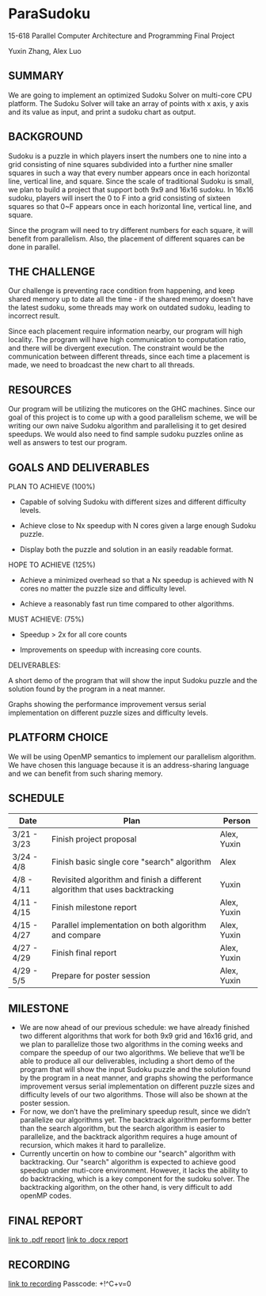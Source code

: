 # ParaSudoku
15-618 Parallel Computer Architecture and Programming Final Project

Yuxin Zhang, Alex Luo

## SUMMARY
We are going to implement an optimized Sudoku Solver on multi-core CPU platform. The Sudoku Solver will take an array of points with x axis, y axis and its value as input, and print a sudoku chart as output. 

## BACKGROUND
Sudoku is a puzzle in which players insert the numbers one to nine into a grid consisting of nine squares subdivided into a further nine smaller squares in such a way that every number appears once in each horizontal line, vertical line, and square. Since the scale of traditional Sudoku is small, we plan to build a project that support both 9x9 and 16x16 sudoku. In 16x16 sudoku, players will insert the 0 to F into a grid consisting of sixteen squares so that 0~F appears once in each horizontal line, vertical line, and square.

Since the program will need to try different numbers for each square, it will benefit from parallelism. Also, the placement of different squares can be done in parallel.

## THE CHALLENGE
Our challenge is preventing race condition from happening, and keep shared memory up to date all the time - if the shared memory doesn't have the latest sudoku, some threads may work on outdated sudoku, leading to incorrect result.  

Since each placement require information nearby, our program will high locality. The program will have high communication to computation ratio, and there will be divergent execution. The constraint would be the communication between different threads, since each time a placement is made, we need to broadcast the new chart to all threads. 

## RESOURCES
Our program will be utilizing the muticores on the GHC machines. Since our goal of this project is to come up with a good parallelism scheme, we will be writing our own naive Sudoku algorithm and parallelising it to get desired speedups. We would also need to find sample sudoku puzzles online as well as answers to test our program. 

## GOALS AND DELIVERABLES
PLAN TO ACHIEVE (100%)
* Capable of solving Sudoku with different sizes and different difficulty levels.

* Achieve close to Nx speedup with N cores given a large enough Sudoku puzzle.

* Display both the puzzle and solution in an easily readable format.

HOPE TO ACHIEVE (125%)

* Achieve a minimized overhead so that a Nx speedup is achieved with N cores no matter the puzzle size and difficulty level.

* Achieve a reasonably fast run time compared to other algorithms. 

MUST ACHIEVE: (75%)

* Speedup > 2x for all core counts

* Improvements on speedup with increasing core counts.

DELIVERABLES:

A short demo of the program that will show the input Sudoku puzzle and the solution found by the program in a neat manner.

Graphs showing the performance improvement versus serial implementation on different puzzle sizes and difficulty levels.

## PLATFORM CHOICE
We will be using OpenMP semantics to implement our parallelism algorithm. We have chosen this language because it is an address-sharing language and we can benefit from such sharing memory. 

## SCHEDULE
| Date | Plan | Person |
| --------- | ----------- | ----------- |
| 3/21 - 3/23 | Finish project proposal | Alex, Yuxin |
| 3/24 - 4/8 | Finish basic single core "search" algorithm | Alex |
| 4/8 - 4/11 | Revisited algorithm and finish a different algorithm that uses backtracking| Yuxin |
| 4/11 - 4/15 | Finish milestone report | Alex, Yuxin |
| 4/15 - 4/27  | Parallel implementation on both algorithm and compare | Alex, Yuxin |
| 4/27 - 4/29 | Finish final report | Alex, Yuxin |
| 4/29 - 5/5 | Prepare for poster session | Alex, Yuxin |

## MILESTONE
* We are now ahead of our previous schedule: we have already finished two different algorithms that work for both 9x9 grid and 16x16 grid, and we plan to parallelize those two algorithms in the coming weeks and compare the speedup of our two algorithms. We believe that we’ll be able to produce all our deliverables, including a short demo of the program that will show the input Sudoku puzzle and the solution found by the program in a neat manner, and graphs showing the performance improvement versus serial implementation on different puzzle sizes and difficulty levels of our two algorithms. Those will also be shown at the poster session. 
* For now, we don’t have the preliminary speedup result, since we didn’t parallelize our algorithms yet. The backtrack algorithm performs better than the search algorithm, but the search algorithm is easier to parallelize, and the backtrack algorithm requires a huge amount of recursion, which makes it hard to parallelize.
* Currently uncertin on how to combine our "search" algorithm with backtracking. Our "search" algorithm is expected to achieve good speedup under muti-core environment. However, it lacks the ability to do backtracking, which is a key component for the sudoku solver. The backtracking algorithm, on the other hand, is very difficult to add openMP codes.

## FINAL REPORT
[link to .pdf report](./15618-final-project.pdf)
[link to .docx report](./15618-final-project.docs)

## RECORDING
[link to recording](https://cmu.zoom.us/rec/share/9RdSnN5QBf_g1z3UIka4sO1JFR72RKpdkySJodlux_IozvoPKNF23YrPFYPo2ov_.MFfv82y7wpBVppY6)
Passcode: +!^C+v=0
